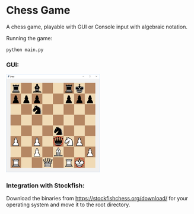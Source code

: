 # Chess Game

A chess game, playable with GUI or Console input with algebraic notation. 

Running the game:
```
python main.py
```

### GUI:<br>
<img src="/img/chesspic1.jpg" alt="Chess Gam" width="50%">

### Integration with Stockfish:
Download the binaries from https://stockfishchess.org/download/ for your operating system and move it to the root directory.
